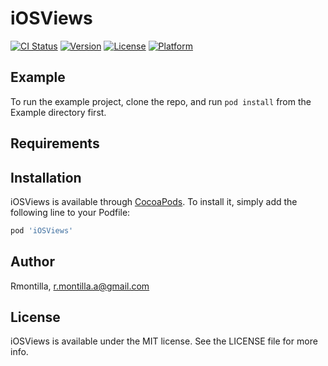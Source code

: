 # iOSViews

[![CI Status](https://img.shields.io/travis/Rmontilla/iOSViews.svg?style=flat)](https://travis-ci.org/Rmontilla/iOSViews)
[![Version](https://img.shields.io/cocoapods/v/iOSViews.svg?style=flat)](https://cocoapods.org/pods/iOSViews)
[![License](https://img.shields.io/cocoapods/l/iOSViews.svg?style=flat)](https://cocoapods.org/pods/iOSViews)
[![Platform](https://img.shields.io/cocoapods/p/iOSViews.svg?style=flat)](https://cocoapods.org/pods/iOSViews)

## Example

To run the example project, clone the repo, and run `pod install` from the Example directory first.

## Requirements

## Installation

iOSViews is available through [CocoaPods](https://cocoapods.org). To install
it, simply add the following line to your Podfile:

```ruby
pod 'iOSViews'
```

## Author

Rmontilla, r.montilla.a@gmail.com

## License

iOSViews is available under the MIT license. See the LICENSE file for more info.
